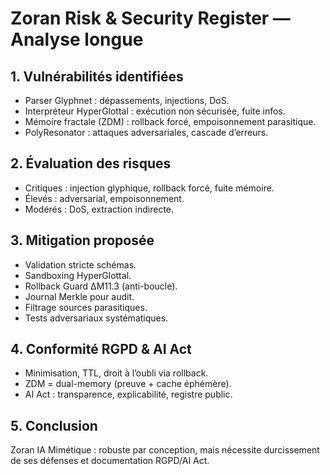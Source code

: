 # Zoran Risk & Security Register — Analyse longue

## 1. Vulnérabilités identifiées
- Parser Glyphnet : dépassements, injections, DoS.
- Interpréteur HyperGlottal : exécution non sécurisée, fuite infos.
- Mémoire fractale (ZDM) : rollback forcé, empoisonnement parasitique.
- PolyResonator : attaques adversariales, cascade d’erreurs.

## 2. Évaluation des risques
- Critiques : injection glyphique, rollback forcé, fuite mémoire.
- Élevés : adversarial, empoisonnement.
- Modérés : DoS, extraction indirecte.

## 3. Mitigation proposée
- Validation stricte schémas.
- Sandboxing HyperGlottal.
- Rollback Guard ΔM11.3 (anti-boucle).
- Journal Merkle pour audit.
- Filtrage sources parasitiques.
- Tests adversariaux systématiques.

## 4. Conformité RGPD & AI Act
- Minimisation, TTL, droit à l’oubli via rollback.
- ZDM = dual-memory (preuve + cache éphémère).
- AI Act : transparence, explicabilité, registre public.

## 5. Conclusion
Zoran IA Mimétique : robuste par conception, mais nécessite durcissement de ses défenses et documentation RGPD/AI Act.
